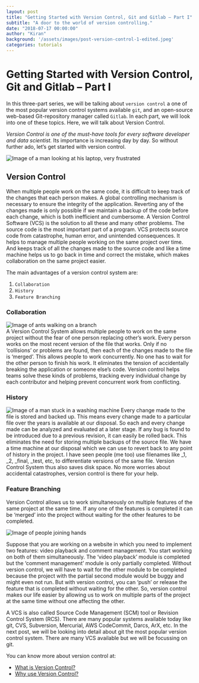 ```yaml
---
layout: post
title: "Getting Started with Version Control, Git and Gitlab – Part I"
subtitle: "A door to the world of version controlling."
date: "2018-07-17 00:00:00"  
author: "Kiran"
background: '/assets/images/post-version-control-1-edited.jpeg'
categories: tutorials
---
```



# Getting Started with Version Control, Git and Gitlab – Part I


In this three-part series, we will be talking about `version control` a one of the most popular version control systems available `git`, and an open-source web-based Git-repository manager called `Gitlab`. In each part, we will look into one of these topics. Here, we will talk about Version Control. 

*Version Control is one of the must-have tools for every software developer and data scientist.* Its importance is increasing day by day. So without further ado, let’s get started with version control.

![Image of a man looking at his laptop, very frustrated](https://images.pexels.com/photos/52608/pexels-photo-52608.jpeg?auto=compress&cs=tinysrgb&w=700 "Maintaining multiple versions of the same file and waiting for someone to finish their work is very frustrating.")

## Version Control
When multiple people work on the same code, it is difficult to keep track of the changes that each person makes. A global controlling mechanism is necessary to ensure the integrity of the application. Reverting any of the changes made is only possible if we maintain a backup of the code before each change, which is both inefficient and cumbersome.  A Version Control Software (VCS) is the solution to all these and many other problems. The source code is the most important part of a program. VCS protects source code from catastrophe, human error, and unintended consequences. It helps to manage multiple people working on the same project over time. And keeps track of all the changes made to the source code and like a time machine helps us to go back in time and correct the mistake, which makes collaboration on the same project easier.

The main advantages of a version control system are:

1. `Collaboration`
2. `History`
3. `Feature Branching`

### Collaboration
![Image of ants walking on a branch](https://images.pexels.com/photos/842401/pexels-photo-842401.jpeg?auto=compress&cs=tinysrgb&w=715 "Ants are the biggest examples of accomplishing a big task by collaborating.")             
A Version Control System allows multiple people to work on the same project without the fear of one person replacing other’s work.  Every person works on the most recent version of the file that works. Only if no ‘collisions’ or problems are found, then each of the changes made to the file is ‘merged’. This allows people to work concurrently. No one has to wait for the other person to finish his work. It eliminates the tension of accidentally breaking the application or someone else’s code. Version control helps teams solve these kinds of problems, tracking every individual change by each contributor and helping prevent concurrent work from conflicting.

### History
![Image of a man stuck in a washing machine](https://images.pexels.com/photos/2371/person-looking-searching-clean.jpg?auto=compress&cs=tinysrgb&dpr=2&w=350 "History allows reverting back errors made in the code safely.")
Every change made to the file is stored and backed up. This means every change made to a particular file over the years is available at our disposal. So each and every change made can be analyzed and evaluated at a later stage. If any bug is found to be introduced due to a previous revision, it can easily be rolled back. This eliminates the need for storing multiple backups of the source file. We have a time machine at our disposal which we can use to revert back to any point of history in the project. I have seen people (me too) use filenames like _1, _2, _final, _test, etc, to differentiate versions of the same file. Version Control System thus also saves disk space. No more worries about accidental catastrophes, version control is there for your help.

### Feature Branching

Version Control allows us to work simultaneously on multiple features of the same project at the same time. If any one of the features is completed it can be ‘merged’ into the project without waiting for the other features to be completed.

![Image of people joining hands](https://images.pexels.com/photos/1068523/pexels-photo-1068523.jpeg?auto=compress&cs=tinysrgb&dpr=2&w=350 "Multiple features can be worked on at the same time.")

Suppose that you are working on a website in which you need to implement two features: video playback and comment management. You start working on both of them simultaneously. The ‘video playback’ module is completed but the ‘comment management’ module is only partially completed. Without version control, we will have to wait for the other module to be completed because the project with the partial second module would be buggy and might even not run. But with version control, you can ‘push’ or release the feature that is completed without waiting for the other. So, version control makes our life easier by allowing us to work on multiple parts of the project at the same time without one affecting the other.

A VCS is also called Source Code Management (SCM) tool or Revision Control System (RCS). There are many popular systems available today like git, CVS, Subversion, Mercurial, AWS CodeCommit, Darcs, ArX, etc. In the next post, we will be looking into detail about git the most popular version control system. There are many VCS available but we will be focussing on git.


You can know more about version control at:
- [What is Version Control?](https://www.atlassian.com/git/tutorials/what-is-version-control)   
- [Why use Version Control?](https://www.git-tower.com/learn/git/ebook/en/command-line/basics/why-use-version-control)   
